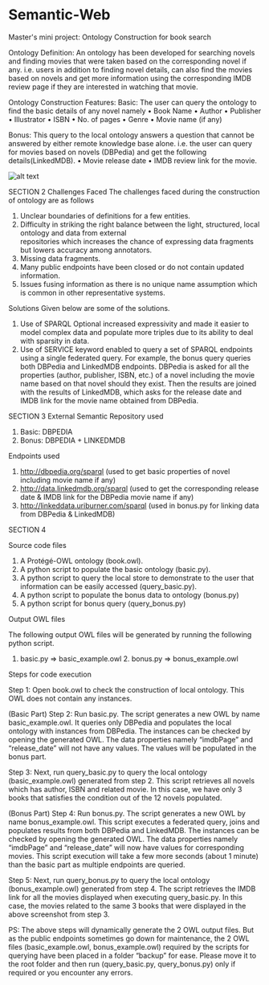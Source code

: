 # Semantic-Web
Master's mini project: Ontology Construction for book search

Ontology Definition:
An ontology has been developed for searching novels and finding movies that were taken based on the corresponding novel if any. i.e. users in addition to finding novel details, can also find the movies based on novels and get more information using the corresponding IMDB review page if they are interested in watching that movie.

Ontology Construction
Features:
Basic: The user can query the ontology to find the basic details of any novel namely
• Book Name
• Author
• Publisher
• Illustrator
• ISBN
• No. of pages
• Genre
• Movie name (if any)
  
Bonus: This query to the local ontology answers a question that cannot be answered by either remote knowledge base alone. i.e. the user can query for movies based on novels (DBPedia) and get the following details(LinkedMDB).
• Movie release date
• IMDB review link for the movie.

![alt text](https://github.com/VidhyaBatmaradjy/Semantic-Web/screenshots/onto_graph.png)
 
SECTION 2
Challenges Faced
The challenges faced during the construction of ontology are as follows
1. Unclear boundaries of definitions for a few entities.
2. Difficulty in striking the right balance between the light, structured, local ontology and data from external  
   repositories which increases the chance of expressing data fragments but lowers accuracy among annotators.
3. Missing data fragments.
4. Many public endpoints have been closed or do not contain updated
information.
5. Issues fusing information as there is no unique name assumption which is common in other representative systems.

Solutions
Given below are some of the solutions.
1. Use of SPARQL Optional increased expressivity and made it easier to model complex data and populate more triples due to its ability to deal with sparsity in data.
2. Use of SERVICE keyword enabled to query a set of SPARQL endpoints using a single federated query. For example, the bonus query queries both DBPedia and LinkedMDB endpoints. DBPedia is asked for all the properties (author, publisher, ISBN, etc.) of a novel including the movie name based on that novel should they exist. Then the results are joined with the results of LinkedMDB, which asks for the release date and IMDB link for the movie name obtained from DBPedia.
  
SECTION 3
External Semantic Repository used
1. Basic: DBPEDIA
2. Bonus: DBPEDIA + LINKEDMDB

Endpoints used
1. http://dbpedia.org/sparql (used to get basic properties of novel including movie name if any)
2. http://data.linkedmdb.org/sparql (used to get the corresponding release date & IMDB link for the DBPedia movie name if any)
3. http://linkeddata.uriburner.com/sparql (used in bonus.py for linking data from DBPedia & LinkedMDB)

SECTION 4

Source code files
1. A Protégé-OWL ontology (book.owl).
2. A python script to populate the basic ontology (basic.py).
3. A python script to query the local store to demonstrate to the user that information can be 
   easily accessed (query_basic.py).
4. A python script to populate the bonus data to ontology (bonus.py)
5. A python script for bonus query (query_bonus.py)
   
Output OWL files

The following output OWL files will be generated by running the following python script.
1. basic.py => basic_example.owl 2. bonus.py => bonus_example.owl

Steps for code execution

Step 1: Open book.owl to check the construction of local ontology. This OWL does not contain any instances.

(Basic Part)
Step 2: Run basic.py. The script generates a new OWL by name basic_example.owl. It queries only DBPedia and populates the local ontology with instances from DBPedia. The instances can be checked by opening the generated OWL. The data properties namely “imdbPage” and “release_date” will not have any values. The values will be populated in the bonus part.

Step 3: Next, run query_basic.py to query the local ontology (basic_example.owl) generated from step 2. This script retrieves all novels which has author, ISBN and related movie. In this case, we have only 3 books that satisfies the condition out of the 12 novels populated.

(Bonus Part)
Step 4: Run bonus.py. The script generates a new OWL by name bonus_example.owl. This script executes a federated query, joins and populates results from both DBPedia and LinkedMDB. The instances can be checked by opening the generated OWL. The data properties namely “imdbPage” and “release_date” will now have values for corresponding movies. This script execution will take a few more seconds (about 1 minute) than the basic part as multiple endpoints are queried.

Step 5: Next, run query_bonus.py to query the local ontology (bonus_example.owl) generated from step 4. The script retrieves the IMDB link for all the movies displayed when executing query_basic.py. In this case, the movies related to the same 3 books that were displayed in the above screenshot from step 3.

 PS: The above steps will dynamically generate the 2 OWL output files. But as the public endpoints sometimes go down for maintenance, the 2 OWL files (basic_example.owl, bonus_example.owl) required by the scripts for querying have been placed in a folder “backup” for ease. Please move it to the root folder and then run (query_basic.py, query_bonus.py) only if required or you encounter any errors.
